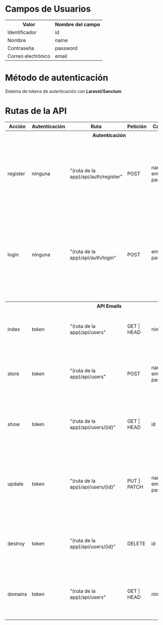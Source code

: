 <h1>Campos de Usuarios</h1>
<table>
    <tr>
        <th>Valor</th>
        <th>Nombre del campo</th>
    </tr>
    <tr>
        <td>Identificador</td>
        <td>id</td>
    </tr>
    <tr>
        <td>Nombre</td>
        <td>name</td>
    </tr>
    <tr>
        <td>Contraseña</td>
        <td>password</td>
    </tr>
    <tr>
        <td>Correo electrónico</td>
        <td>email</td>
    </tr>
</table>
<h1>Método de autenticación</h1>
<p>Sistema de tokens de autenticación con <b>Laravel/Sanctum</b></p>
<h1>Rutas de la API</h1>
<table>
    <tr>
        <th>Acción</th>
        <th>Autenticación</th>
        <th>Ruta</th>
        <th>Petición</th>
        <th>Campos</th>
        <th>Descripción</th>
    </tr>
    <tr>
        <th colspan="6">Autenticación</th>
    </tr>
    <tr>
        <td>register</td>
        <td>ninguna</td>
        <td>"(ruta de la app)/api/auth/register"</td>
        <td>POST</td>
        <td>name & email & password</td>
        <td>Almacena en base de datos un usuario con las credenciales recibidas en la petición y devuelve un token de autenticación.</td>
    </tr>
    <tr>
        <td>login</td>
        <td>ninguna</td>
        <td>"(ruta de la app)/api/auth/login"</td>
        <td>POST</td>
        <td>email & password</td>
        <td>Devuelve un token de autenticación para el usuario con las credenciales recibidas en la petición, si éste existe con las mismas credenciales en base de datos.</td>
    </tr>
    <tr>
        <th colspan="6">API Emails</th>
    </tr>
    <tr>
        <td>index</td>
        <td>token</td>
        <td>"(ruta de la app)/api/users"</td>
        <td>GET | HEAD</td>
        <td>ninguno</td>
        <td>Lista los usuarios en base de datos, paginados de 10 en 10.</td>
    </tr>
    <tr>
        <td>store</td>
        <td>token</td>
        <td>"(ruta de la app)/api/users"</td>
        <td>POST</td>
        <td>name & email & password</td>
        <td>Almacena en base de datos un usuario con las credenciales recibidas en la petición.</td>
    </tr>
    <tr>
        <td>show</td>
        <td>token</td>
        <td>"(ruta de la app)/api/users/{id}"</td>
        <td>GET | HEAD</td>
        <td>id</td>
        <td>Muestra los datos del usuario cuyo id corresponda con el recibido en la url.</td>
    </tr>
    <tr>
        <td>update</td>
        <td>token</td>
        <td>"(ruta de la app)/api/users/{id}"</td>
        <td>PUT | PATCH</td>
        <td>name | email | password</td>
        <td>Reemplaza los datos del usuario cuyo id corresponda con el recibido en la url con los datos recibidos en la petición.</td>
    </tr>
    <tr>
        <td>destroy</td>
        <td>token</td>
        <td>"(ruta de la app)/api/users/{id}"</td>
        <td>DELETE</td>
        <td>id</td>
        <td>Elimina los datos del usuario cuyo id corresponda con el recibido en la url.</td>
    </tr>
    <tr>
        <td>domains</td>
        <td>token</td>
        <td>"(ruta de la app)/api/users"</td>
        <td>GET | HEAD</td>
        <td>ninguno</td>
        <td>Muestra el conteo de dominios y subdominios diferentes recogidos en base de datos.</td>
    </tr>
</table>
